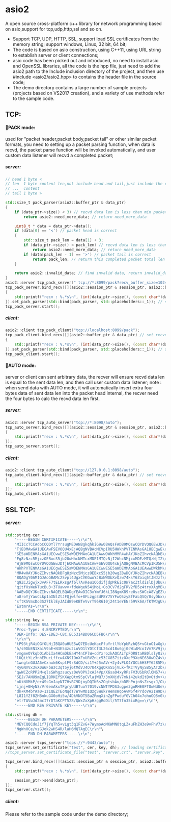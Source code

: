 # asio2
A open source cross-platform c++ library for network programming based on asio,support for tcp,udp,http,ssl and so on.

* Support TCP, UDP, HTTP, SSL, support load SSL certificates from the memory string; support windows, Linux, 32 bit, 64 bit;
* The code is based on asio construction, using C++11, using URL string to establish server or client connections;
* asio code has been picked out and introduced, no need to install asio and OpenSSL libraries, all the code is the hpp file, just need to add the asio2 path to the Include inclusion directory of the project, and then use #include <asio2/asio2.hpp> to contains the header file in the source code;
* The demo directory contains a large number of sample projects (projects based on VS2017 creation), and a variety of use methods refer to the sample code.

## TCP:
#### :small_orange_diamond:PACK mode:
used for "packet header,packet body,packet tail" or other similar packet formats, you need to setting up a packet parsing function, when data is recvd, the packet parse function will be invoked automatically, and user custom data listener will recvd a completed packet;
##### server:
```c++
// head 1 byte <
// len  1 byte content len,not include head and tail,just include the content len
// ...  content
// tail 1 byte >

std::size_t pack_parser(asio2::buffer_ptr & data_ptr)
{
	if (data_ptr->size() < 3) // recvd data len is less than min packet len:packet head(one byte) + packet size(one byte) + packet tail(one byte)
		return asio2::need_more_data; // return need_more_data

	uint8_t * data = data_ptr->data();
	if (data[0] == '<') // packet head is correct
	{
		std::size_t pack_len = data[1] + 3;
		if (data_ptr->size() < pack_len) // recvd data len is less than completed packet len
			return asio2::need_more_data; // return need_more_data
		if (data[pack_len - 1] == '>') // packet tail is correct
			return pack_len; // return this completed packet total len
	}

	return asio2::invalid_data; // find invalid data, return invalid_data, then this session will be closed automatically
}
asio2::server tcp_pack_server(" tcp://*:8099/pack?recv_buffer_size=1024");
tcp_pack_server.bind_recv([](asio2::session_ptr & session_ptr, asio2::buffer_ptr & data_ptr) // set recvd data listener
{
	std::printf("recv : %.*s\n", (int)data_ptr->size(), (const char*)data_ptr->data());
}).set_pack_parser(std::bind(pack_parser, std::placeholders::_1)); // setting up a recvd data parser function
tcp_pack_server.start();
```
##### client:
```c++
asio2::client tcp_pack_client("tcp://localhost:8099/pack");
tcp_pack_client.bind_recv([](asio2::buffer_ptr & data_ptr) // set recvd data listener
{
	std::printf("recv : %.*s\n", (int)data_ptr->size(), (const char*)data_ptr->data());
}).set_pack_parser(std::bind(pack_parser, std::placeholders::_1)); // set recvd data packet parser
tcp_pack_client.start();
```
#### :small_orange_diamond:AUTO mode:
server or client can sent arbitrary data, the recver will ensure recvd data len is equal to the sent data len, and then call user custom data listener; note : when send data with AUTO mode, it will automatically insert extra four bytes data of sent data len into the packet head internal, the recver need the four bytes to calc the recvd data len first.
##### server:
```c++
asio2::server tcp_auto_server("tcp://*:8098/auto");
tcp_auto_server.bind_recv([](asio2::session_ptr & session_ptr, asio2::buffer_ptr & data_ptr)
{
	std::printf("recv : %.*s\n", (int)data_ptr->size(), (const char*)data_ptr->data());
});
tcp_auto_server.start();
```
##### client:
```c++
asio2::client tcp_auto_client("tcp://127.0.0.1:8098/auto");
tcp_auto_client.bind_recv([](asio2::buffer_ptr & data_ptr) // set recvd data listener
{
	std::printf("recv : %.*s\n", (int)data_ptr->size(), (const char*)data_ptr->data());
});
tcp_auto_client.start();
```
## SSL TCP:
##### server:
```c++
std::string cer =
	"-----BEGIN CERTIFICATE-----\r\n"\
	"MIICcTCCAdoCCQDYl7YrsugMEDANBgkqhkiG9w0BAQsFADB9MQswCQYDVQQGEwJD\r\n"\
	"TjEOMAwGA1UECAwFSEVOQU4xEjAQBgNVBAcMCVpIRU5HWkhPVTENMAsGA1UECgwE\r\n"\
	"SE5aWDENMAsGA1UECwwESE5aWDEMMAoGA1UEAwwDWkhMMR4wHAYJKoZIhvcNAQkB\r\n"\
	"Fg8zNzc5MjczOEBxcS5jb20wHhcNMTcxMDE1MTQzNjI2WhcNMjcxMDEzMTQzNjI2\r\n"\
	"WjB9MQswCQYDVQQGEwJDTjEOMAwGA1UECAwFSEVOQU4xEjAQBgNVBAcMCVpIRU5H\r\n"\
	"WkhPVTENMAsGA1UECgwESE5aWDENMAsGA1UECwwESE5aWDEMMAoGA1UEAwwDWkhM\r\n"\
	"MR4wHAYJKoZIhvcNAQkBFg8zNzc5MjczOEBxcS5jb20wgZ8wDQYJKoZIhvcNAQEB\r\n"\
	"BQADgY0AMIGJAoGBAMc2Svpl4UgxCVKGwoYJBxNWObXvQzw74ksY6Zoiq5tJNJzf\r\n"\
	"q9ZCJigwjx3vAFF7tELRxsgAf6l7AvReu1O6difjdpMkEic0W7acZtldislDjUbu\r\n"\
	"qitfHsWeKTucBu3+3TUawvv+fdeWgeN54jMoL+Oo3CV7d2gFRV2fD5z4tryXAgMB\r\n"\
	"AAEwDQYJKoZIhvcNAQELBQADgYEAwDIC3xYmYJ6kLI8NgmX89re0scSWCcA8VgEZ\r\n"\
	"u8roYjYauCLkp1aXNlZtJFQjwlfo+8FLzgp3dP8Y75YFwQ5zy8fFaLQSQ/0syDbx\r\n"\
	"sftKSVmxDo3S27IklEyJAIdB9eKBTeVvrT96R610j24t1eYENr59Vk6A/fKTWJgU\r\n"\
	"EstmrAs=\r\n"\
	"-----END CERTIFICATE-----\r\n";

std::string key =
	"-----BEGIN RSA PRIVATE KEY-----\r\n"\
	"Proc-Type: 4,ENCRYPTED\r\n"\
	"DEK-Info: DES-EDE3-CBC,EC5314BD06CD5FB6\r\n"\
	"\r\n"\
	"tP93tjR4iOGfOLHjIBQA0aHUE5wQ7EDcUeKacFfuYrtlYbYpbRzhQS+vGtoO1wGg\r\n"\
	"h/s9DbEN1XaiV9aE+N3E54zu2LuVO1lYDtCf3L26cd1Bu6gj0cWiAMco1Vm7RV9j\r\n"\
	"vmgmeOYkqbOiAbiIa4HCmDkEaHY4nCPlW+cdYxrozkAQCAiTpFQR8taRB0lsly0i\r\n"\
	"lUQitYLz3nhEMucLffcwAXN9IOnXFoURVZnLc53CX857iizOXeP9XeNE63UwDZ4v\r\n"\
	"1wnglnGUJA6vCxnxk6KvptF9rSdCD/sz1Y+J5mAVr+2y4vPLO4YOCL6HSFY6285M\r\n"\
	"RyGNVVx3vX0u6FbWJC3qt5yj6tMdVJ4O7U4XgqOKnS5jVLk+fKcTVyNySB5yAT2b\r\n"\
	"qwWCZcRPP2M+qlsSWhgzsucyz0eVOPVJxAJ4Vp/X6saO4xyRPsFV3USbRKlOMS7+\r\n"\
	"SEJ/7ANU9mEgLIQRKEfSKXWpQtm95pCVlajWQ7/3nXNjdV7mNi42ukdItBvOtdv+\r\n"\
	"oUiN8MkP/e+4SsGmJayNT7HvBC9DjoyDQIK6sZOgtsbAu/bDBhPnjnNsZcsgxJ/O\r\n"\
	"ijnj+0HyNS/Vr6emAkxTFgryUdBTuoY7019vcNWTYPDS3ugpe3goRHE0FTOwNdUe\r\n"\
	"dk+KM4bYAa0+1z1QEZTEoNqdT7WYwMD1QzgSWukYHemsWqoAvW5f4PrdoVA21W9D\r\n"\
	"L8I1YZf8ZHBnkuGX0oHi5w/4DkVNOT5BaZRmqXinZgFPwduYGVCh04x7ohuOQ5m0\r\n"\
	"etrTAVwJd2mcI7rDTaKCPT528/QWxZxXpHzggRoDil/5T7fn35ixRg==\r\n"\
	"-----END RSA PRIVATE KEY-----\r\n";

std::string dh =
	"-----BEGIN DH PARAMETERS-----\r\n"\
	"MEYCQQCdoJif7jYqTh5+vLgt3q1FZvG+7WymoAoMKWMNOtqLZ+uFhZH3e9vFhV7z\r\n"\
	"NgWnHCe/vsGJok2wHS4R/laH6MQTAgEC\r\n"\
	"-----END DH PARAMETERS-----\r\n";

asio2::server tcps_server("tcps://*:9443/auto");
tcps_server.set_certificate("test", cer, key, dh); // loading certificate from memory buffer
//tcps_server.set_certificate_file("test", "server.crt", "server.key", "dh512.pem"); // loading certificate from file

tcps_server.bind_recv([](asio2::session_ptr & session_ptr, asio2::buffer_ptr & data_ptr)
{
	std::printf("recv : %.*s\n", (int)data_ptr->size(), (const char*)data_ptr->data());

	session_ptr->send(data_ptr);
});
tcps_server.start();
```
##### client:
Please refer to the sample code under the demo directory;
